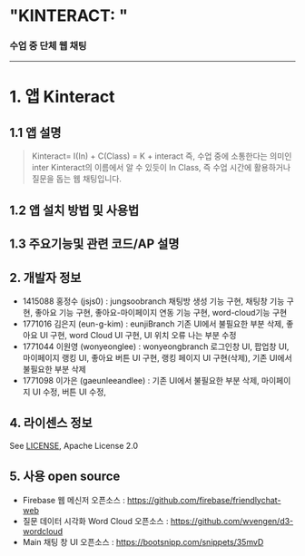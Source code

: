 "KINTERACT: "
============
### 수업 중 단체 웹 채팅
------------


# 1. 앱 Kinteract
## 1.1 앱 설명
>Kinteract= I(In) + C(Class) = K + interact
즉, 수업 중에 소통한다는 의미인 inter 
>Kinteract의 이름에서 알 수 있듯이 In Class, 즉 수업 시간에 활용하거나 질문을 돕는 웹 채팅입니다.

## 1.2 앱 설치 방법 및 사용법
## 1.3 주요기능및 관련 코드/AP 설명

## 2. 개발자 정보

- 1415088 홍정수 (jsjs0) 
  : jungsoobranch
  채팅방 생성 기능 구현, 채팅창 기능 구현, 좋아요 기능 구현, 좋아요-마이페이지 연동 기능 구현, word-cloud기능 구현
- 1771016 김은지 (eun-g-kim)
  : eunjiBranch
  기존 UI에서 불필요한 부분 삭제, 좋아요 UI 구현, word Cloud UI 구현, UI 위치 오류 나는 부분 수정
- 1771044 이원영 (wonyeonglee) 
  : wonyeongbranch
 로그인창 UI, 팝업창 UI, 마이페이지 랭킹 UI, 좋아요 버튼 UI 구현, 랭킹 페이지 UI 구현(삭제), 기존 UI에서 불필요한 부분 삭제
- 1771098 이가은 (gaeunleeandlee) 
  : 기존 UI에서 불필요한 부분 삭제, 마이페이지 UI 수정, 버튼 UI 수정, 
  
  

## 4. 라이센스 정보
See [LICENSE](LICENSE), Apache License 2.0

## 5. 사용 open source
+ Firebase 웹 메신저 오픈소스 : https://github.com/firebase/friendlychat-web
+ 질문 데이터 시각화 Word Cloud 오픈소스 : https://github.com/wvengen/d3-wordcloud
+ Main 채팅 창 UI 오픈소스 : https://bootsnipp.com/snippets/35mvD
